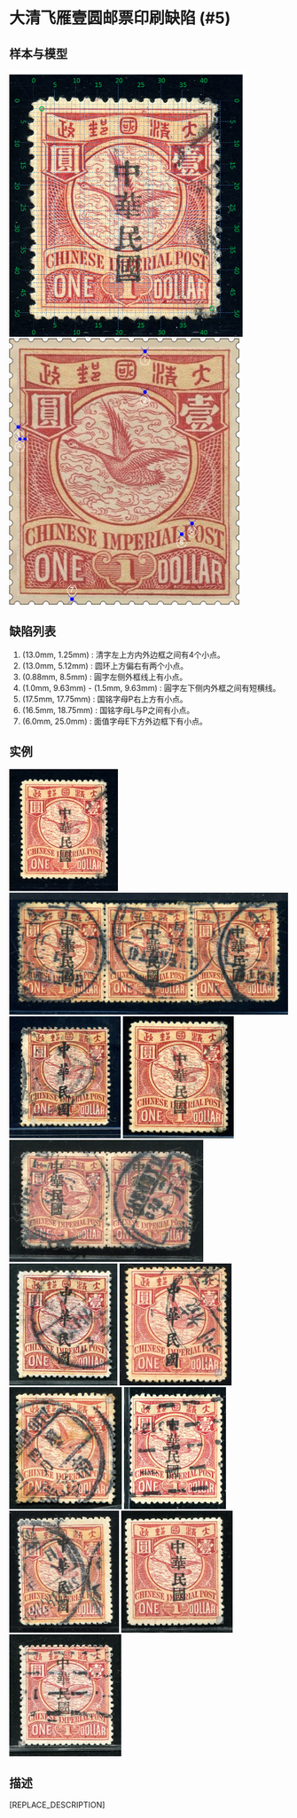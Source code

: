 # 大清飞雁壹圆邮票印刷缺陷 (#5)

## 样本与模型
<img src="sampling.png" height=480/> <img src="model.png" height=480/>

## 缺陷列表
1. (13.0mm, 1.25mm) :  清字左上方内外边框之间有4个小点。
1. (13.0mm, 5.12mm) :  圆环上方偏右有两个小点。
1. (0.88mm, 8.5mm) :  圓字左侧外框线上有小点。
1. (1.0mm, 9.63mm) - (1.5mm, 9.63mm) :  圓字左下侧内外框之间有短横线。
1. (17.5mm, 17.75mm) :  国铭字母P右上方有小点。
1. (16.5mm, 18.75mm) :  国铭字母L与P之间有小点。
1. (6.0mm, 25.0mm) :  面值字母E下方外边框下有小点。


## 实例
<img src="2008-09-12_00008343007A.jpg" height=220/> <img src="2009-11-22_00029677035A.jpg" height=220/> <img src="2010-03-13_00030998032A.jpg" height=220/> <img src="2010-08-14_00035010009A.jpg" height=220/> <img src="2010-09-16_00034943206A.jpg" height=220/> <img src="2011-03-09_00041563026A.jpg" height=220/> <img src="2011-09-23_00049081107A.jpg" height=220/> <img src="2011-12-20_00052797219A.jpg" height=220/> <img src="2012-08-15_00067667006A.jpg" height=220/> <img src="2012-09-05_00069444027A.jpg" height=220/> <img src="2012-10-19_00071218216A.jpg" height=220/> <img src="2014-03-03_00136537042A.jpg" height=220/> 


## 描述
[REPLACE_DESCRIPTION]
